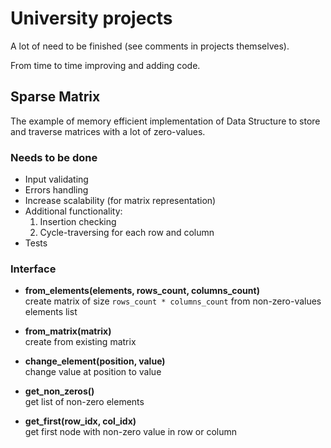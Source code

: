 # University projects  

A lot of need to be finished (see comments in projects themselves).  

From time to time improving and adding code.  

## Sparse Matrix

The example of memory efficient implementation of Data Structure to store and traverse matrices with a lot of zero-values.  

### Needs to be done  

* Input validating  
* Errors handling  
* Increase scalability (for matrix representation)  
* Additional functionality:  
    1. Insertion checking  
    2. Cycle-traversing for each row and column  
* Tests  

### Interface  

* __from_elements(elements, rows_count, columns_count)__  
create matrix of size `rows_count * columns_count` from non-zero-values elements list  

* __from_matrix(matrix)__  
create from existing matrix  

* __change_element(position, value)__  
change value at position to value  

* __get_non_zeros()__  
get list of non-zero elements  

* __get_first(row_idx, col_idx)__  
get first node with non-zero value in row or column  
